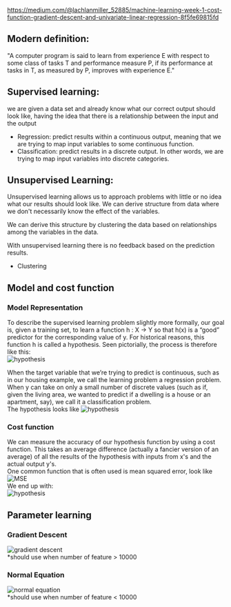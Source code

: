 https://medium.com/@lachlanmiller_52885/machine-learning-week-1-cost-function-gradient-descent-and-univariate-linear-regression-8f5fe69815fd

## Modern definition:  
"A computer program is said to learn from experience E with respect to some class of tasks T and performance measure P, if its performance at tasks in T, as measured by P, improves with experience E."

## Supervised learning:
we are given a data set and already know what our correct output should look like, having the idea that there is a relationship between the input and the output  
- Regression: predict results within a continuous output, meaning that we are trying to map input variables to some continuous function.  
- Classification: predict results in a discrete output. In other words, we are trying to map input variables into discrete categories.  

## Unsupervised Learning:  
Unsupervised learning allows us to approach problems with little or no idea what our results should look like. We can derive structure from data where we don't necessarily know the effect of the variables.  

We can derive this structure by clustering the data based on relationships among the variables in the data.  

With unsupervised learning there is no feedback based on the prediction results.  
- Clustering

## Model and cost function
### Model Representation
To describe the supervised learning problem slightly more formally, our goal is, given a training set, to learn a function h : X → Y so that h(x) is a “good” predictor for the corresponding value of y. For historical reasons, this function h is called a hypothesis. Seen pictorially, the process is therefore like this:  
![hypothesis](https://d3c33hcgiwev3.cloudfront.net/imageAssetProxy.v1/H6qTdZmYEeaagxL7xdFKxA_2f0f671110e8f7446bb2b5b2f75a8874_Screenshot-2016-10-23-20.14.58.png?expiry=1544140800000&hmac=3itbLoDtPPkQtQ9cEgFZrB9mEZgrV69goUQ70pOnG0Q)

When the target variable that we’re trying to predict is continuous, such as in our housing example, we call the learning problem a regression problem. When y can take on only a small number of discrete values (such as if, given the living area, we wanted to predict if a dwelling is a house or an apartment, say), we call it a classification problem. \
The hypothesis looks like
![hypothesis](https://cdn-images-1.medium.com/max/1600/1*XfDb8XhzTy1nVnwSy1mv6g.png)

### Cost function
We can measure the accuracy of our hypothesis function by using a cost function. This takes an average difference (actually a fancier version of an average) of all the results of the hypothesis with inputs from x's and the actual output y's.  
One common function that is often used is mean squared error, look like  
![MSE](https://cdn-images-1.medium.com/max/1600/1*20m_U-H6EIcxlN2k07Z7oQ.png) \
We end up with:  
![hypothesis](https://cdn-images-1.medium.com/max/1600/1*VanG05Ab6yknqJ2bRGFzrQ.png)

## Parameter learning
### Gradient Descent
![gradient descent](https://d3c33hcgiwev3.cloudfront.net/imageAssetProxy.v1/MYm8uqafEeaZoQ7hPZtKqg_c974c2e2953662e9578b38c7b04591ed_Screenshot-2016-11-09-09.07.04.png?expiry=1544227200000&hmac=ytTlEdwHUEIMOM9tCsWAldIQ2VDOWVlHiJS55SNurZw) \
*should use when number of feature > 10000
### Normal Equation
![normal equation](https://d3c33hcgiwev3.cloudfront.net/imageAssetProxy.v1/dykma6dwEea3qApInhZCFg_333df5f11086fee19c4fb81bc34d5125_Screenshot-2016-11-10-10.06.16.png?expiry=1544227200000&hmac=pbctJHXMeUYqkXg_SjKaFj2bTL2rdJDPO-Ma37zWIEY) \
*should use when number of feature < 10000

